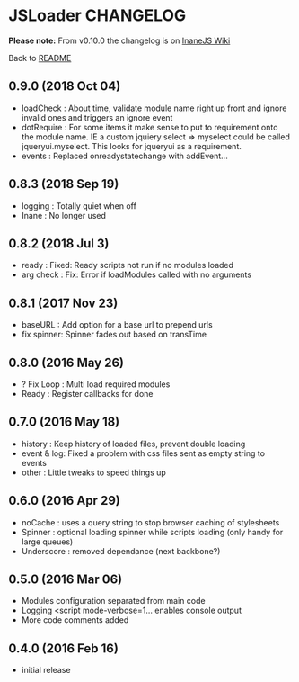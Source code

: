 # JSLoader CHANGELOG

**Please note:** From v0.10.0 the changelog is on [InaneJS Wiki](https://git.inane.co.za:3000/Inane/inane-js/wiki/Inane-JSLoader)

Back to [README](README.md)

## 0.9.0 (2018 Oct 04)

- loadCheck  : About time, validate module name right up front and ignore invalid ones and triggers an ignore event
- dotRequire : For some items it make sense to put to requirement onto the module name. IE a custom jquiery select => myselect could be called jqueryui.myselect. This looks for jqueryui as a requirement.
- events     : Replaced onreadystatechange with addEvent...

## 0.8.3 (2018 Sep 19)

- logging    : Totally quiet when off
- Inane      : No longer used

## 0.8.2 (2018 Jul 3)

- ready      : Fixed: Ready scripts not run if no modules loaded
- arg check  : Fix: Error if loadModules called with no arguments

## 0.8.1 (2017 Nov 23)

- baseURL    : Add option for a base url to prepend urls
- fix spinner: Spinner fades out based on transTime

## 0.8.0 (2016 May 26)

- ? Fix Loop   : Multi load required modules
- Ready      : Register callbacks for done

## 0.7.0 (2016 May 18)

- history    : Keep history of loaded files, prevent double loading
- event & log: Fixed a problem with css files sent as empty string to events
- other      : Little tweaks to speed things up

## 0.6.0 (2016 Apr 29)

- noCache    : uses a query string to stop browser caching of stylesheets
- Spinner    : optional loading spinner while scripts loading (only handy for large queues)
- Underscore : removed dependance (next backbone?)

## 0.5.0 (2016 Mar 06)

- Modules configuration separated from main code
- Logging <script mode-verbose=1... enables console output
- More code comments added

## 0.4.0 (2016 Feb 16)

- initial release
